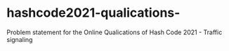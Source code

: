 # hashcode2021-qualications-
Problem statement for the Online Qualications of Hash Code 2021 - Traffic signaling
